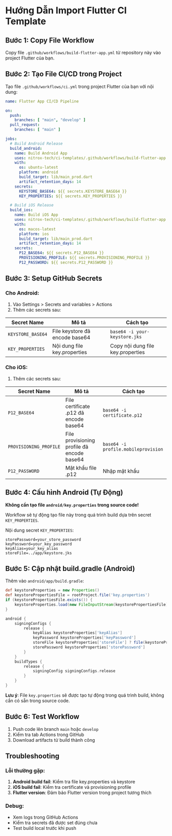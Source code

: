 # Hướng Dẫn Import Flutter CI Template

## Bước 1: Copy File Workflow

Copy file `.github/workflows/build-flutter-app.yml` từ repository này vào project Flutter của bạn.

## Bước 2: Tạo File CI/CD trong Project

Tạo file `.github/workflows/ci.yml` trong project Flutter của bạn với nội dung:

```yaml
name: Flutter App CI/CD Pipeline

on:
  push:
    branches: [ "main", "develop" ]
  pull_request:
    branches: [ "main" ]

jobs:
  # Build Android Release
  build_android:
    name: Build Android App
    uses: nitrox-tech/ci-templates/.github/workflows/build-flutter-app.yml@main
    with:
      os: ubuntu-latest
      platform: android
      build_target: lib/main_prod.dart
      artifact_retention_days: 14
    secrets:
      KEYSTORE_BASE64: ${{ secrets.KEYSTORE_BASE64 }}
      KEY_PROPERTIES: ${{ secrets.KEY_PROPERTIES }}

  # Build iOS Release
  build_ios:
    name: Build iOS App
    uses: nitrox-tech/ci-templates/.github/workflows/build-flutter-app.yml@main
    with:
      os: macos-latest
      platform: ios
      build_target: lib/main_prod.dart
      artifact_retention_days: 14
    secrets:
      P12_BASE64: ${{ secrets.P12_BASE64 }}
      PROVISIONING_PROFILE: ${{ secrets.PROVISIONING_PROFILE }}
      P12_PASSWORD: ${{ secrets.P12_PASSWORD }}
```

## Bước 3: Setup GitHub Secrets

### Cho Android:
1. Vào Settings > Secrets and variables > Actions
2. Thêm các secrets sau:

| Secret Name | Mô tả | Cách tạo |
|-------------|-------|----------|
| `KEYSTORE_BASE64` | File keystore đã encode base64 | `base64 -i your-keystore.jks` |
| `KEY_PROPERTIES` | Nội dung file key.properties | Copy nội dung file key.properties |

### Cho iOS:
1. Thêm các secrets sau:

| Secret Name | Mô tả | Cách tạo |
|-------------|-------|----------|
| `P12_BASE64` | File certificate .p12 đã encode base64 | `base64 -i certificate.p12` |
| `PROVISIONING_PROFILE` | File provisioning profile đã encode base64 | `base64 -i profile.mobileprovision` |
| `P12_PASSWORD` | Mật khẩu file .p12 | Nhập mật khẩu |

## Bước 4: Cấu hình Android (Tự Động)

**Không cần tạo file `android/key.properties` trong source code!**

Workflow sẽ tự động tạo file này trong quá trình build dựa trên secret `KEY_PROPERTIES`.

Nội dung secret `KEY_PROPERTIES`:

```properties
storePassword=your_store_password
keyPassword=your_key_password
keyAlias=your_key_alias
storeFile=../app/keystore.jks
```

## Bước 5: Cập nhật build.gradle (Android)

Thêm vào `android/app/build.gradle`:

```gradle
def keystoreProperties = new Properties()
def keystorePropertiesFile = rootProject.file('key.properties')
if (keystorePropertiesFile.exists()) {
    keystoreProperties.load(new FileInputStream(keystorePropertiesFile))
}

android {
    signingConfigs {
        release {
            keyAlias keystoreProperties['keyAlias']
            keyPassword keystoreProperties['keyPassword']
            storeFile keystoreProperties['storeFile'] ? file(keystoreProperties['storeFile']) : null
            storePassword keystoreProperties['storePassword']
        }
    }
    buildTypes {
        release {
            signingConfig signingConfigs.release
        }
    }
}
```

**Lưu ý**: File `key.properties` sẽ được tạo tự động trong quá trình build, không cần có sẵn trong source code.

## Bước 6: Test Workflow

1. Push code lên branch `main` hoặc `develop`
2. Kiểm tra tab Actions trong GitHub
3. Download artifacts từ build thành công

## Troubleshooting

### Lỗi thường gặp:

1. **Android build fail**: Kiểm tra file key.properties và keystore
2. **iOS build fail**: Kiểm tra certificate và provisioning profile
3. **Flutter version**: Đảm bảo Flutter version trong project tương thích

### Debug:

- Xem logs trong GitHub Actions
- Kiểm tra secrets đã được set đúng chưa
- Test build local trước khi push
